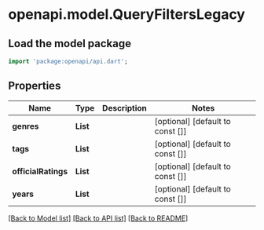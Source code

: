 # openapi.model.QueryFiltersLegacy

## Load the model package
```dart
import 'package:openapi/api.dart';
```

## Properties
Name | Type | Description | Notes
------------ | ------------- | ------------- | -------------
**genres** | **List<String>** |  | [optional] [default to const []]
**tags** | **List<String>** |  | [optional] [default to const []]
**officialRatings** | **List<String>** |  | [optional] [default to const []]
**years** | **List<int>** |  | [optional] [default to const []]

[[Back to Model list]](../README.md#documentation-for-models) [[Back to API list]](../README.md#documentation-for-api-endpoints) [[Back to README]](../README.md)


